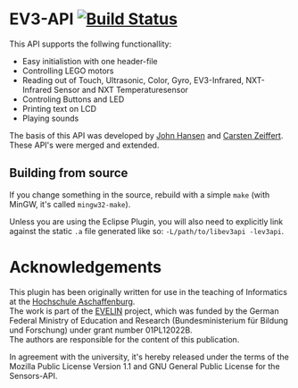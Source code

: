 # EV3-API [![Build Status](https://travis-ci.org/c4ev3/EV3-API.svg?branch=master)](https://travis-ci.org/c4ev3/EV3-API)

This API supports the follwing functionallity:
* Easy initialistion with one header-file
* Controlling LEGO motors
* Reading out of Touch, Ultrasonic, Color, Gyro, EV3-Infrared, NXT-Infrared Sensor and NXT Temperaturesensor
* Controling Buttons and LED
* Printing text on LCD
* Playing sounds

The basis of this API was developed by [John Hansen](http://bricxcc.sourceforge.net/test_releases/)
and [Carsten Zeiffert](https://github.com/carstenz/ev3sensor/).
These API's were merged and extended.

## Building from source
If you change something in the source, rebuild with a simple `make` (with MinGW, it's called `mingw32-make`).

Unless you are using the Eclipse Plugin, you will also need to explicitly link against the static `.a` file generated like so: 
`-L/path/to/libev3api -lev3api`.

# Acknowledgements
This plugin has been originally written for use in the teaching of Informatics at the [Hochschule Aschaffenburg](https://www.h-ab.de/).   
The work is part of the [EVELIN](http://www.evelinprojekt.de/en/) project, which was funded by the German Federal Ministry of Education and Research (Bundesministerium für Bildung und Forschung)	under grant number 01PL12022B.   
The authors are responsible	for the content of this publication.

In agreement with the university, it's hereby released under the terms of the Mozilla Public License Version 1.1 and GNU General Public License for the Sensors-API.
